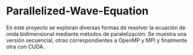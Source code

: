 # Parallelized-Wave-Equation
En este proyecto se exploran diversas formas de resolver la ecuación de onda bidimensional mediante métodos de paralelización. Se muestra una versión secuencial, otras correspondientes a OpenMP y MPI y finalmente otra con CUDA.
